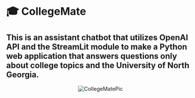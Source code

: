 # 🎓 CollegeMate
## This is an assistant chatbot that utilizes OpenAI API and the StreamLit module to make a Python web application that answers questions only about college topics and the University of North Georgia.

<p align="center">
  <img src="https://github.com/ScottSnow13/CollegeMate/assets/117798417/36195f15-b1f4-422c-bcd7-7dfcdb6122fd" alt="CollegeMatePic">
</p>



